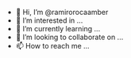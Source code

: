 - 👋 Hi, I’m @ramirorocaamber
- 👀 I’m interested in ...
- 🌱 I’m currently learning ...
- 💞️ I’m looking to collaborate on ...
- 📫 How to reach me ...

<!---
ramirorocaamber/ramirorocaamber is a ✨ special ✨ repository because its `README.md` (this file) appears on your GitHub profile.
You can click the Preview link to take a look at your changes.
--->
